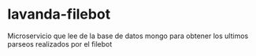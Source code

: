 # lavanda-filebot

Microservicio que lee de la base de datos mongo para obtener los ultimos parseos realizados por el filebot
